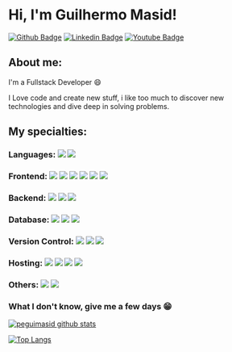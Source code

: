 
# Hi, I'm Guilhermo Masid!

[![Github Badge](https://img.shields.io/badge/-Github-000?style=flat-square&logo=Github&logoColor=white&link=https://github.com/peguimasid)](https://github.com/peguimasid)
[![Linkedin Badge](https://img.shields.io/badge/-LinkedIn-blue?style=flat-square&logo=Linkedin&logoColor=white&link=https://www.linkedin.com/in/guilhermo-masid-494677b8/)](https://www.linkedin.com/in/guilhermo-masid-494677b8/)
[![Youtube Badge](https://img.shields.io/badge/-YouTube-ff0000?style=flat-square&labelColor=ff0000&logo=youtube&logoColor=white&link=https://www.youtube.com/channel/UCTF5MfUsa-9dFCOHFTA9xzw)](https://www.youtube.com/channel/UCTF5MfUsa-9dFCOHFTA9xzw)

## About me:

I'm a Fullstack Developer :smile:

I Love code and create new stuff, i like too much to discover new technologies and dive deep in solving problems.

## My specialties:

### Languages: <img src="https://img.shields.io/badge/javascript%20-%23323330.svg?&style=for-the-badge&logo=javascript&logoColor=%23F7DF1E"/> <img src="https://img.shields.io/badge/typescript%20-%23007ACC.svg?&style=for-the-badge&logo=typescript&logoColor=white"/>

### Frontend: <img src="https://img.shields.io/badge/html5%20-%23E34F26.svg?&style=for-the-badge&logo=html5&logoColor=white"/> <img src="https://img.shields.io/badge/css3%20-%231572B6.svg?&style=for-the-badge&logo=css3&logoColor=white"/> <img src="https://img.shields.io/badge/react%20-%2320232a.svg?&style=for-the-badge&logo=react&logoColor=%2361DAFB"/> <img src="https://img.shields.io/badge/react_native%20-%2320232a.svg?&style=for-the-badge&logo=react&logoColor=%2361DAFB"/> <img src="https://img.shields.io/badge/redux%20-%23593d88.svg?&style=for-the-badge&logo=redux&logoColor=white"/> <img src="https://img.shields.io/badge/Next.js%20-000000?style=for-the-badge&logo=next.js&logoColor=white" />

### Backend: <img src="https://img.shields.io/badge/node.js%20-%2343853D.svg?&style=for-the-badge&logo=node.js&logoColor=white"/> <img src="https://img.shields.io/badge/express.js%20-%23404d59.svg?&style=for-the-badge"/> <img src="https://img.shields.io/badge/AdonisJS%20-220052?style=for-the-badge&logo=adonisjs&logoColor=white" />

### Database: <img src ="https://img.shields.io/badge/postgres-%23316192.svg?&style=for-the-badge&logo=postgresql&logoColor=white"/> <img src ="https://img.shields.io/badge/sqlite-%2307405e.svg?&style=for-the-badge&logo=sqlite&logoColor=white"/> <img src ="https://img.shields.io/badge/MongoDB-%234ea94b.svg?&style=for-the-badge&logo=mongodb&logoColor=white"/>

### Version Control: <img src="https://img.shields.io/badge/git%20-F05032.svg?&style=for-the-badge&logo=git&logoColor=white"/> <img src="https://img.shields.io/badge/github%20-%23121011.svg?&style=for-the-badge&logo=github&logoColor=white"/> <img src="https://img.shields.io/badge/bitbucket%20-%230047B3.svg?&style=for-the-badge&logo=bitbucket&logoColor=white"/>

### Hosting: <img src="https://img.shields.io/badge/heroku%20-%23430098.svg?&style=for-the-badge&logo=heroku&logoColor=white"/> <img src="https://img.shields.io/badge/vercel%20-%23000000.svg?&style=for-the-badge&logo=vercel&logoColor=white"/> <img src="https://img.shields.io/badge/DigitalOcean-%230167ff.svg?&style=for-the-badge&logo=digitalOcean&logoColor=white"/> <img src="https://img.shields.io/badge/Netlify-00C7B7?style=for-the-badge&logo=netlify&logoColor=white" />

### Others: <img src="https://img.shields.io/badge/docker%20-%230db7ed.svg?&style=for-the-badge&logo=docker&logoColor=white"/> <img src="https://img.shields.io/badge/GraphQL%20-e535ab.svg?&style=for-the-badge&logo=graphql&logoColor=white"/> 

### What I don't know, give me a few days 😁

[![peguimasid github stats](https://github-readme-stats.vercel.app/api?username=peguimasid&show_icons=true&title_color=fff&icon_color=37aaff&text_color=f8f8f2&bg_color=171c24&count_private=true)](https://github.com/peguimasid)

[![Top Langs](https://github-readme-stats.vercel.app/api/top-langs/?username=peguimasid&layout=compact&text_color=f8f8f2&hide=java&bg_color=171c24)](https://github.com/peguimasid)
